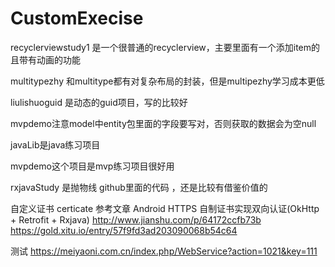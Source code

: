 # CustomExecise

recyclerviewstudy1 是一个很普通的recyclerview，主要里面有一个添加item的且带有动画的功能

multitypezhy 和multitype都有对复杂布局的封装，但是multipezhy学习成本更低

liulishuoguid 是动态的guid项目，写的比较好 

mvpdemo注意model中entity包里面的字段要写对，否则获取的数据会为空null

javaLib是java练习项目 

mvpdemo这个项目是mvp练习项目很好用 

rxjavaStudy 是抛物线 github里面的代码 ，还是比较有借鉴价值的 

自定义证书 certicate 参考文章 Android HTTPS 自制证书实现双向认证(OkHttp + Retrofit + Rxjava)
http://www.jianshu.com/p/64172ccfb73b https://gold.xitu.io/entry/57f9fd3ad203090068b54c64

测试 https://meiyaoni.com.cn/index.php/WebService?action=1021&key=111






